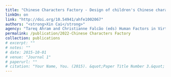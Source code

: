 ```yaml
---
title: "Chinese Characters Factory - Design of children's Chinese character construction enlightenment game based on augmented reality technology"
linkOn: on
link: "http://doi.org/10.54941/ahfe1002067"
authors: "<strong>Xin Cai</strong>"
agency: "Tareq Ahram and Christianne Falcão (eds) Human Factors in Virtual Environments and Game Design. AHFE (2022) International Conference. AHFE Open Access, vol 50. AHFE International, USA."
permalink: /publication/2022-Chinese Characters Factory
collection: publications
# excerpt: ""
# notes: ""
# date: 2015-10-01
# venue: "Journal 1"
# paperurl: ""
# citation: "Your Name, You. (2015). &quot;Paper Title Number 3.&quot; <i>Journal 1</i>. 1(3)."
---
```

